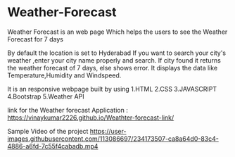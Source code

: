 # Weather-Forecast

 Weather Forecast is an web page Which helps the users to see the Weather Forecast for  7 days
 
 By default the location is set to Hyderabad
 If you want to search your city's weather ,enter your city name properly and search.
 If city found it returns the weather forecast of 7 days,
 else shows error.
 It displays the data like Temperature,Humidity and Windspeed.
 
 It is an responsive webpage built by using
 1.HTML
 2.CSS
 3.JAVASCRIPT
 4.Bootstrap
 5.Weather API


link for the Weather forecast Application : https://vinaykumar2226.github.io/Weathter-forecast-link/

Sample Video of the project
https://user-images.githubusercontent.com/113086697/234173507-ca8a64d0-83c4-4886-a6fd-7c55f4cabadb.mp4

